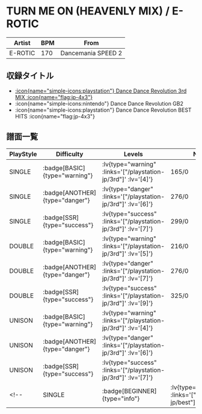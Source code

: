 # TURN ME ON (HEAVENLY MIX) / E-ROTIC

|Artist|BPM|From|
|------|---|----|
|E-ROTIC|170|Dancemania SPEED 2|

## 収録タイトル

- [ :icon{name="simple-icons:playstation"} Dance Dance Revolution 3rd MIX :icon{name="flag:jp-4x3"} ](/playstation-jp/3rd)
- :icon{name="simple-icons:nintendo"} Dance Dance Revolution GB2
- :icon{name="simple-icons:playstation"} Dance Dance Revolution BEST HITS :icon{name="flag:jp-4x3"}

## 譜面一覧

|PlayStyle|Difficulty|Levels|Notes|Movie|
|---------|----------|------|-----|-----|
|SINGLE| :badge[BASIC]{type="warning"} | :lv{type="warning" :links='["/playstation-jp/3rd"]' :lv='[4]'} |165/0||
|SINGLE| :badge[ANOTHER]{type="danger"} | :lv{type="danger" :links='["/playstation-jp/3rd"]' :lv='[6]'} |276/0||
|SINGLE| :badge[SSR]{type="success"} | :lv{type="success" :links='["/playstation-jp/3rd"]' :lv='[7]'} |299/0||
|DOUBLE| :badge[BASIC]{type="warning"} | :lv{type="warning" :links='["/playstation-jp/3rd"]' :lv='[5]'} |216/0||
|DOUBLE| :badge[ANOTHER]{type="danger"} | :lv{type="danger" :links='["/playstation-jp/3rd"]' :lv='[7]'} |276/0||
|DOUBLE| :badge[SSR]{type="success"} | :lv{type="success" :links='["/playstation-jp/3rd"]' :lv='[9]'} |325/0||
|UNISON| :badge[BASIC]{type="warning"} | :lv{type="warning" :links='["/playstation-jp/3rd"]' :lv='[4]'} |||
|UNISON| :badge[ANOTHER]{type="danger"} | :lv{type="danger" :links='["/playstation-jp/3rd"]' :lv='[6]'} |||
|UNISON| :badge[SSR]{type="success"} | :lv{type="success" :links='["/playstation-jp/3rd"]' :lv='[7]'} |||
<!-- |SINGLE| :badge[BEGINNER]{type="info"} | :lv{type="info" :links='["/playstation-jp/best"]' :lv='[1]'} |80/0|| -->
